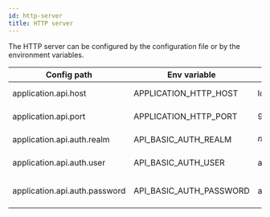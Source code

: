 ```yaml
---
id: http-server
title: HTTP server
---
```


The HTTP server can be configured by the configuration file or by the environment variables.   

| Config path                   |  Env variable           | Default value     | Description             |
|-------------------------------|-------------------------|-------------------|-------------------------|
| application.api.host          | APPLICATION_HTTP_HOST   | localhost         | The HTTP server host    |
| application.api.port          | APPLICATION_HTTP_PORT   | 9001              | The HTTP server port    |
| application.api.auth.realm    | API_BASIC_AUTH_REALM    | $name_normalized$ | The basic auth realm    |
| application.api.auth.user     | API_BASIC_AUTH_USER     | admin             | The basic auth user     |
| application.api.auth.password | API_BASIC_AUTH_PASSWORD | admin             | The basic auth password |
